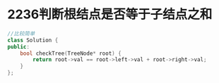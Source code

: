 # 2236判断根结点是否等于子结点之和
```cpp
//比较简单
class Solution {
public:
    bool checkTree(TreeNode* root) {
        return root->val == root->left->val + root->right->val;
    }
};
```